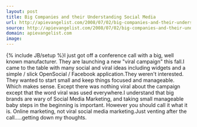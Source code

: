 ```yaml
---
layout: post
title: Big Companies and their Understanding Social Media
url: http://apievangelist.com/2008/07/02/big-companies-and-their-understanding-social-media/
source: http://apievangelist.com/2008/07/02/big-companies-and-their-understanding-social-media/
domain: apievangelist.com
image: 
---
```

{% include JB/setup %}I just got off a conference call with a big, well known manufacturer.  They are launching a new "viral campaign" this fall.I came to the table with many social and viral ideas including widgets and a simple / slick OpenSocial / Facebook application.They weren't interested. They wanted to start small and keep things focused and manageable. Which makes sense. Except there was nothing viral about the campaign except that the word viral was used everywhere.I understand that big brands are wary of Social Media Marketing, and taking small manageable baby steps in the beginning is important. However you should call it what it is. Online marketing, not viral social media marketing.Just venting after the call.....getting down my thoughts.
